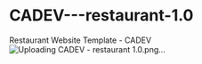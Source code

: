# CADEV---restaurant-1.0
Restaurant Website Template - CADEV
![Uploading CADEV - restaurant 1.0.png…]()
